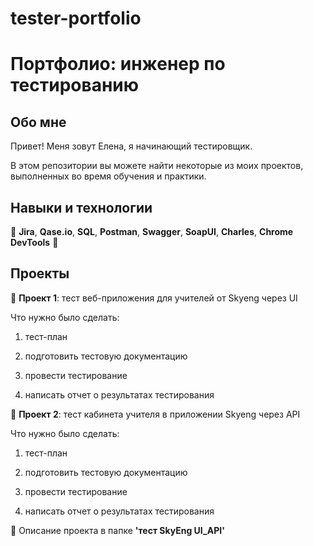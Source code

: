 # tester-portfolio

# Портфолио: инженер по тестированию

## Обо мне

Привет! Меня зовут Елена, я начинающий тестировщик.

В этом репозитории вы можете найти некоторые из моих проектов, выполненных во время обучения и практики.

## Навыки и технологии

:pushpin: **Jira**, **Qase.io**, **SQL**, **Postman**, **Swagger**, **SoapUI**, **Charles**, **Chrome DevTools** :pushpin:

## Проекты

:open_file_folder: **Проект 1**: тест веб-приложения для учителей от Skyeng через UI

Что нужно было сделать:

1. тест-план

2. подготовить тестовую документацию

3. провести тестирование

4. написать отчет о результатах тестирования

:open_file_folder: **Проект 2**: тест кабинета учителя в приложении Skyeng через API

Что нужно было сделать:

1. тест-план

2. подготовить тестовую документацию

3. провести тестирование

4. написать отчет о результатах тестирования

:paperclip:  Описание проекта в папке **'тест SkyEng UI_API'**


